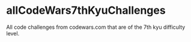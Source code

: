 # allCodeWars7thKyuChallenges
All code challenges from codewars.com that are of the 7th kyu difficulty level.

